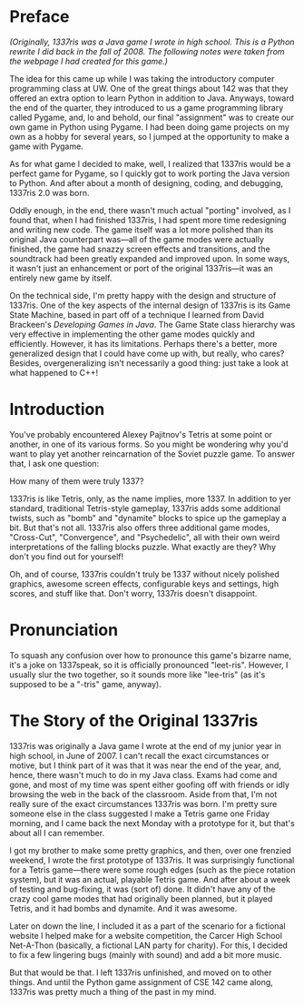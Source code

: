 Preface
=======

*(Originally, 1337ris was a Java game I wrote in high school. This is a Python rewrite I did back in the fall of 2008. The following notes were taken from the webpage I had created for this game.)*

The idea for this came up while I was taking the introductory computer programming class at UW. One of the great things about 142 was that they offered an extra option to learn Python in addition to Java. Anyways, toward the end of the quarter, they introduced to us a game programming library called Pygame, and, lo and behold, our final "assignment" was to create our own game in Python using Pygame. I had been doing game projects on my own as a hobby for several years, so I jumped at the opportunity to make a game with Pygame.

As for what game I decided to make, well, I realized that 1337ris would be a perfect game for Pygame, so I quickly got to work porting the Java version to Python. And after about a month of designing, coding, and debugging, 1337ris 2.0 was born.

Oddly enough, in the end, there wasn't much actual "porting" involved, as I found that, when I had finished 1337ris, I had spent more time redesigning and writing new code. The game itself was a lot more polished than its original Java counterpart was—all of the game modes were actually finished, the game had snazzy screen effects and transitions, and the soundtrack had been greatly expanded and improved upon. In some ways, it wasn't just an enhancement or port of the original 1337ris—it was an entirely new game by itself.

On the technical side, I'm pretty happy with the design and structure of 1337ris. One of the key aspects of the internal design of 1337ris is its Game State Machine, based in part off of a technique I learned from David Brackeen's *Developing Games in Java*. The Game State class hierarchy was very effective in implementing the other game modes quickly and efficiently. However, it has its limitations. Perhaps there's a better, more generalized design that I could have come up with, but really, who cares? Besides, overgeneralizing isn't necessarily a good thing: just take a look at what happened to C++!

Introduction
============

You've probably encountered Alexey Pajitnov's Tetris at some point or another, in one of its various forms. So you might be wondering why you'd want to play yet another reincarnation of the Soviet puzzle game. To answer that, I ask one question:

How many of them were truly 1337?

1337ris is like Tetris, only, as the name implies, more 1337. In addition to yer standard, traditional Tetris-style gameplay, 1337ris adds some additional twists, such as "bomb" and "dynamite" blocks to spice up the gameplay a bit. But that's not all. 1337ris also offers three additional game modes, "Cross-Cut", "Convergence", and "Psychedelic", all with their own weird interpretations of the falling blocks puzzle. What exactly are they? Why don't you find out for yourself!

Oh, and of course, 1337ris couldn't truly be 1337 without nicely polished graphics, awesome screen effects, configurable keys and settings, high scores, and stuff like that. Don't worry, 1337ris doesn't disappoint.

Pronunciation
=============

To squash any confusion over how to pronounce this game's bizarre name, it's a joke on 1337speak, so it is officially pronounced "leet-ris". However, I usually slur the two together, so it sounds more like "lee-tris" (as it's supposed to be a "-tris" game, anyway).

The Story of the Original 1337ris
=================================

1337ris was originally a Java game I wrote at the end of my junior year in high school, in June of 2007. I can't recall the exact circumstances or motive, but I think part of it was that it was near the end of the year, and, hence, there wasn't much to do in my Java class. Exams had come and gone, and most of my time was spent either goofing off with friends or idly browsing the web in the back of the classroom. Aside from that, I'm not really sure of the exact circumstances 1337ris was born. I'm pretty sure someone else in the class suggested I make a Tetris game one Friday morning, and I came back the next Monday with a prototype for it, but that's about all I can remember.

I got my brother to make some pretty graphics, and then, over one frenzied weekend, I wrote the first prototype of 1337ris. It was surprisingly functional for a Tetris game—there were some rough edges (such as the piece rotation system), but it was an actual, playable Tetris game. And after about a week of testing and bug-fixing, it was (sort of) done. It didn't have any of the crazy cool game modes that had originally been planned, but it played Tetris, and it had bombs and dynamite. And it was awesome.

Later on down the line, I included it as a part of the scenario for a fictional website I helped make for a website competition, the Carcer High School Net-A-Thon (basically, a fictional LAN party for charity). For this, I decided to fix a few lingering bugs (mainly with sound) and add a bit more music.

But that would be that. I left 1337ris unfinished, and moved on to other things. And until the Python game assignment of CSE 142 came along, 1337ris was pretty much a thing of the past in my mind.
